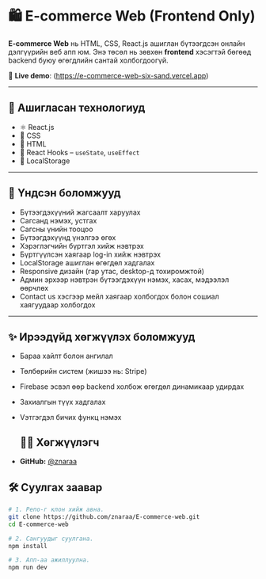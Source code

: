 # 🛍️ E-commerce Web (Frontend Only)

**E-commerce Web** нь HTML, CSS, React.js ашиглан бүтээгдсэн онлайн дэлгүүрийн веб апп юм. Энэ төсөл нь зөвхөн **frontend** хэсэгтэй бөгөөд backend буюу өгөгдлийн сантай холбогдоогүй.

🔗 **Live demo**: (https://e-commerce-web-six-sand.vercel.app)

---

## 🚀 Ашигласан технологиуд

- ⚛️ React.js 
- 🎨 CSS 
- 📄 HTML 
- 🔁 React Hooks – `useState`, `useEffect`
- 💾 LocalStorage

---

## 🛒 Үндсэн боломжууд

- Бүтээгдэхүүний жагсаалт харуулах
- Сагсанд нэмэх, устгах
- Сагсны үнийн тооцоо
- Бүтээгдэхүүнд үнэлгээ өгөх
- Хэрэглэгчийн бүртгэл хийж нэвтрэх
- Бүртгүүлсэн хаягаар log-in хийж нэвтрэх
- LocalStorage ашиглан өгөгдөл хадгалах
- Responsive дизайн (гар утас, desktop-д тохиромжтой)
- Админ эрхээр нэвтрэн бүтээгдэхүүн нэмэх, хасах, мэдээлэл өөрчлөх
- Contact us хэсгээр мейл хаягаар холбогдох болон сошиал хаягуудаар холбогдох

---
## ✨ Ирээдүйд хөгжүүлэх боломжууд

- Бараа хайлт болон ангилал
- Төлбөрийн систем (жишээ нь: Stripe)
- Firebase эсвэл өөр backend холбож өгөгдөл динамикаар удирдах
- Захиалгын түүх хадгалах
- Vэтгэгдэл бичих функц нэмэх

  ## 👩‍💻 Хөгжүүлэгч

- **GitHub:** [@znaraa](https://github.com/znaraa) 


## 🛠 Суулгах заавар

```bash
# 1. Репо-г клон хийж авна.
git clone https://github.com/znaraa/E-commerce-web.git
cd E-commerce-web

# 2. Сангуудыг суулгана.
npm install

# 3. Апп-аа ажиллуулна.
npm run dev



